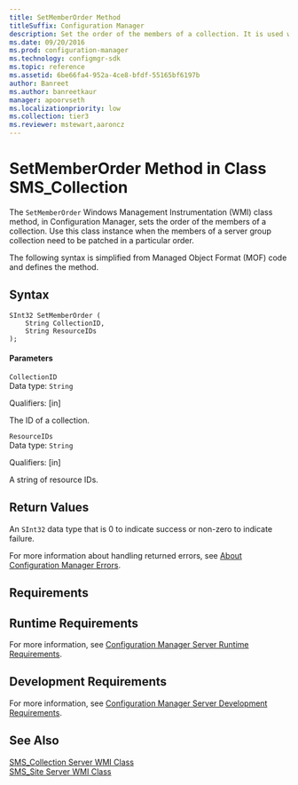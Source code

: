 ```yaml
---
title: SetMemberOrder Method
titleSuffix: Configuration Manager
description: Set the order of the members of a collection. It is used when the members of a server group collection need to be patched in a particular order.
ms.date: 09/20/2016
ms.prod: configuration-manager
ms.technology: configmgr-sdk
ms.topic: reference
ms.assetid: 6be66fa4-952a-4ce8-bfdf-55165bf6197b
author: Banreet
ms.author: banreetkaur
manager: apoorvseth
ms.localizationpriority: low
ms.collection: tier3
ms.reviewer: mstewart,aaroncz 
---
```

# SetMemberOrder Method in Class SMS_Collection
The `SetMemberOrder` Windows Management Instrumentation (WMI) class method, in Configuration Manager, sets the order of the members of a collection. Use this class instance when the members of a  server group collection need to be patched in a particular order.  

 The following syntax is simplified from Managed Object Format (MOF) code and defines the method.  

## Syntax  

```  
SInt32 SetMemberOrder (  
    String CollectionID,   
    String ResourceIDs  
);  

```  

#### Parameters  
 `CollectionID`  
 Data type: `String`  

 Qualifiers: [in]  

 The ID of a collection.  

 `ResourceIDs`  
 Data type: `String`  

 Qualifiers: [in]  

 A string of resource IDs.  

## Return Values  
 An `SInt32` data type that is 0 to indicate success or non-zero to indicate failure.  

 For more information about handling returned errors, see [About Configuration Manager Errors](../../../../../develop/core/understand/about-configuration-manager-errors.md).  

## Requirements  

## Runtime Requirements  
 For more information, see [Configuration Manager Server Runtime Requirements](../../../../../develop/core/reqs/server-runtime-requirements.md).  

## Development Requirements  
 For more information, see [Configuration Manager Server Development Requirements](../../../../../develop/core/reqs/server-development-requirements.md).  

## See Also  
 [SMS_Collection Server WMI Class](../../../../../develop/reference/core/clients/collections/sms_collection-server-wmi-class.md)   
 [SMS_Site Server WMI Class](../../../../../develop/reference/core/servers/configure/sms_site-server-wmi-class.md)   
